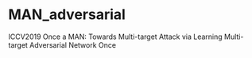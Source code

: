 # MAN_adversarial
ICCV2019 Once a MAN: Towards Multi-target Attack via Learning Multi-target Adversarial Network Once
